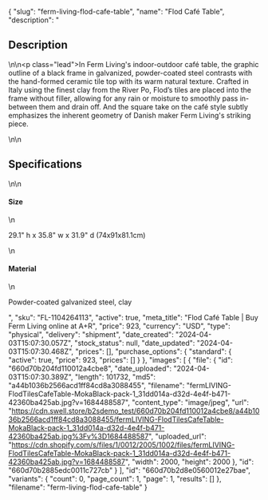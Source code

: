 {
  "slug": "ferm-living-flod-cafe-table",
  "name": "Flod Café Table",
  "description": "<h2>Description</h2>\n<!-- split -->\n<p class=\"lead\">In Ferm Living's indoor-outdoor café table, the graphic outline of a black frame in galvanized, powder-coated steel contrasts with the hand-formed ceramic tile top with its warm natural texture. Crafted in Italy using the finest clay from the River Po, Flod’s tiles are placed into the frame without filler, allowing for any rain or moisture to smoothly pass in-between them and drain off. And the square take on the café style subtly emphasizes the inherent geometry of Danish maker Ferm Living's striking piece.</p>\n<!-- split -->\n<h2>Specifications</h2>\n<!-- split -->\n<h4>Size</h4>\n<p>29.1\" h x 35.8\" w x 31.9\" d (74x91x81.1cm)</p>\n<h4>Material</h4>\n<p>Powder-coated galvanized steel, clay</p>",
  "sku": "FL-1104264113",
  "active": true,
  "meta_title": "Flod Café Table | Buy Ferm Living online at A+R",
  "price": 923,
  "currency": "USD",
  "type": "physical",
  "delivery": "shipment",
  "date_created": "2024-04-03T15:07:30.057Z",
  "stock_status": null,
  "date_updated": "2024-04-03T15:07:30.468Z",
  "prices": [],
  "purchase_options": {
    "standard": {
      "active": true,
      "price": 923,
      "prices": []
    }
  },
  "images": [
    {
      "file": {
        "id": "660d70b204fd110012a4cbe8",
        "date_uploaded": "2024-04-03T15:07:30.389Z",
        "length": 101732,
        "md5": "a44b1036b2566acd1ff84cd8a3088455",
        "filename": "fermLIVING-FlodTilesCafeTable-MokaBlack-pack-1_31dd014a-d32d-4e4f-b471-42360ba425ab.jpg?v=1684488587",
        "content_type": "image/jpeg",
        "url": "https://cdn.swell.store/b2sdemo_test/660d70b204fd110012a4cbe8/a44b1036b2566acd1ff84cd8a3088455/fermLIVING-FlodTilesCafeTable-MokaBlack-pack-1_31dd014a-d32d-4e4f-b471-42360ba425ab.jpg%3Fv%3D1684488587",
        "uploaded_url": "https://cdn.shopify.com/s/files/1/0012/2005/1002/files/fermLIVING-FlodTilesCafeTable-MokaBlack-pack-1_31dd014a-d32d-4e4f-b471-42360ba425ab.jpg?v=1684488587",
        "width": 2000,
        "height": 2000
      },
      "id": "660d70b2885edc0011c727cb"
    }
  ],
  "id": "660d70b2d8e0560012e27bae",
  "variants": {
    "count": 0,
    "page_count": 1,
    "page": 1,
    "results": []
  },
  "filename": "ferm-living-flod-cafe-table"
}